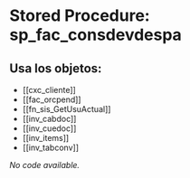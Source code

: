 # Stored Procedure: sp_fac_consdevdespa

## Usa los objetos:
- [[cxc_cliente]]
- [[fac_orcpend]]
- [[fn_sis_GetUsuActual]]
- [[inv_cabdoc]]
- [[inv_cuedoc]]
- [[inv_items]]
- [[inv_tabconv]]

*No code available.*
